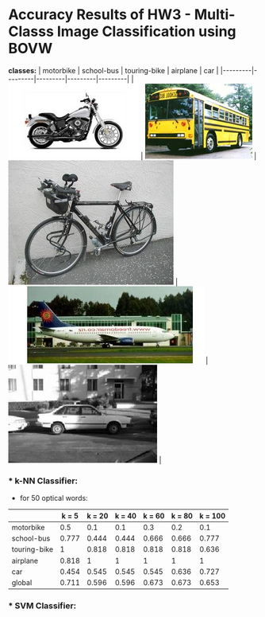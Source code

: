 # Accuracy Results of HW3 - Multi-Classs Image Classification using BOVW

**classes:**
|  motorbike  | school-bus  | touring-bike  | airplane  | car  |
|---------|---------|---------|---------|---------|
| ![](https://github.com/charbitz/Computer_Vision_Projects/blob/master/homework_3/caltech/imagedb/145.motorbikes-101/145_0013.jpg)     |     ![](https://github.com/charbitz/Computer_Vision_Projects/blob/master/homework_3/caltech/imagedb/178.school-bus/178_0018.jpg)    |    ![](https://github.com/charbitz/Computer_Vision_Projects/blob/master/homework_3/caltech/imagedb/224.touring-bike/224_0022.jpg)     |  ![](https://github.com/charbitz/Computer_Vision_Projects/blob/master/homework_3/caltech/imagedb/251.airplanes-101/251_0026.jpg)       |   ![](https://github.com/charbitz/Computer_Vision_Projects/blob/master/homework_3/caltech/imagedb/252.car-side-101/252_0030.jpg)      |

### * k-NN Classifier:

* for 50 optical words:

|               |  k = 5  | k = 20  | k = 40  | k = 60  | k = 80  | k = 100 |
|---------------|---------|---------|---------|---------|---------|---------|
| motorbike     |0.5      |0.1      |0.1      |0.3      |0.2      |0.1      |
| school-bus    |0.777    |0.444    |0.444    |0.666    |0.666    |0.777    |
| touring-bike  |1        |0.818    |0.818    |0.818    |0.818    |0.636    |
| airplane      |0.818    |1        |1        |1        |1        |1        |
| car           |0.454    |0.545    |0.545    |0.545    |0.636    |0.727    |
| global        |0.711    |0.596    |0.596    |0.673    |0.673    |0.653    | 




### * SVM Classifier: